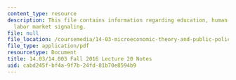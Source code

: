 ```yaml
---
content_type: resource
description: This file contains information regarding education, human capital, and
  labor market signaling.
file: null
file_location: /coursemedia/14-03-microeconomic-theory-and-public-policy-fall-2016/cabd245fbf4a9f7b24fd81b70e8594b9_MIT14_03F16_lec20.pdf
file_type: application/pdf
resourcetype: Document
title: 14.03/14.003 Fall 2016 Lecture 20 Notes
uid: cabd245f-bf4a-9f7b-24fd-81b70e8594b9
---
```

